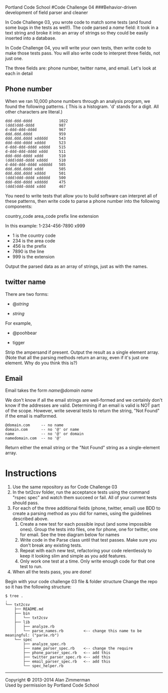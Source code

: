 Portland Code School
#Code Challenge 04
###Behavior-driven development of field parser and cleaner



In Code Challenge 03, you wrote code to match some tests (and found some bugs in the tests as well!). The code parsed a _name_ field: it took in a text string and broke it into an array of strings so they could be easily inserted into a database.

In Code Challenge 04, you will write your own tests, then write code to make those tests pass. You will also write code to interpret three fields, not just one.

The three fields are: phone number, twitter name, and email. Let's look at each in detail

## Phone number

When we ran 10,000 phone numbers through an analysis program, we found the following patterns. ( This is a histogram. 'd' stands for a digit. All other characters are literal.)

````
ddd-ddd-dddd            1022
(ddd)ddd-dddd           987
d-ddd-ddd-dddd          967
ddd.ddd.dddd            959
ddd.ddd.dddd xddddd     543
ddd-ddd-dddd xdddd      523
d-ddd-ddd-dddd xdddd    515
d-ddd-ddd-dddd xddd     511
ddd-ddd-dddd xddd       510
(ddd)ddd-dddd xdddd     510
d-ddd-ddd-dddd xddddd   505
ddd.ddd.dddd xddd       505
ddd.ddd.dddd xdddd      501
(ddd)ddd-dddd xddddd    500
ddd-ddd-dddd xddddd     475
(ddd)ddd-dddd xddd      467
````

You need to write tests that allow you to build software can interpret all of these patterns, then write code to parse a phone number into the following components:

country_code
area_code
prefix
line
extension

In this example: 1-234-456-7890 x999


*    1   is the country code
*  234   is the area code
*  456   is the prefix
* 7890   is the line
*  999   is the extension

Output the parsed data as an array of strings, just as with the names.

## twitter name

There are two forms:

* @_string_

* _string_

For example, 

* @poohbear

* tigger

Strip the ampersand if present. Output the result as a single element array. (Note that all the parsing methods return an array, even if it's just one element. Why do you think this is?)

## Email

Email takes the form _name_@_domain name_

We don't know if all the email strings are well-formed and we certainly don't know if the addresses are valid. Determining if an email is valid is NOT part of the scope. However, write several tests to return the string, "Not Found" if the email is malformed.

````
@domain.com     -- no name
domain.com      -- no '@' or name
name            -- no '@' or domain
namedomain.com  -- no '@'
````

Return either the email string or the "Not Found" string as a single-element array.





# Instructions


1. Use the same repository as for Code Challenge 03
1. In the txt2csv folder, run the acceptance tests using the command
    "rspec spec" and watch them succeed or fail. All of your current tests should pass.
1. For each of the three additional fields (phone, twitter, email) use BDD to create a parsing method as you did for names, using the guidelines described above.
    1. Create a new test for each possible input (and some impossible ones). Group the tests into files, one for phone, one for twitter, one for email. See the tree diagram below for names
    1. Write code in the Parse class until that test passes. Make sure you don't break any existing tests.
    1. Repeat with each new test, refactoring your code relentlessly to keep it looking slim and simple as you add features. 
    1. Only work one test at a time. Only write enough code for that one test to run.
1. When all the tests pass, you are done!

Begin with your code challenge 03 file & folder structure
Change the repo so it has the following structure:

````
$ tree .
.
└── txt2csv
    ├── README.md
    ├── bin
    │   └── txt2csv
    ├── lib
    │   ├── analyze.rb
    │   └── parse_names.rb         <-- change this name to be meaningful: ("parse.rb")
    └── spec 
        ├── analyze_spec.rb 
        ├── name_parser_spec.rb    <-- change the require
        ├── phone_parser_spec.rb   <-- add this
        ├── twitter_parser_spec.rb <-- add this
        ├── email_parser_spec.rb   <-- add this
        └── spec_helper.rb
````


<hr />
Copyright © 2013-2014 Alan Zimmerman <br />
Used by permission by Portland Code School